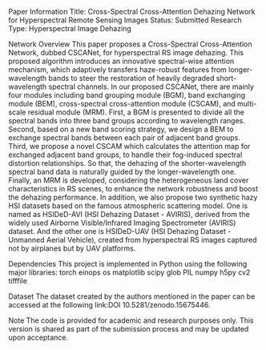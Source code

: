 Paper Information
Title: Cross-Spectral Cross-Attention Dehazing Network for Hyperspectral Remote Sensing Images
Status: Submitted 
Research Type: Hyperspectral Image Dehazing


Network Overview
This paper proposes a Cross-Spectral Cross-Attention Network, dubbed CSCANet, for hyperspectral RS image dehazing. This proposed algorithm introduces an innovative spectral-wise attention mechanism, which adaptively transfers haze-robust features from longer-wavelength bands to steer the restoration of heavily degraded short-wavelength spectral channels. In our proposed CSCANet, there are mainly four modules including band grouping module (BGM), band exchanging module (BEM), cross-spectral cross-attention module (CSCAM), and multi-scale residual module (MRM). First, a BGM is presented to divide all the spectral bands into three band groups according to wavelength ranges. Second, based on a new band scoring strategy, we design a BEM to exchange spectral bands between each pair of adjacent band groups. Third, we propose a novel CSCAM which calculates the attention map for exchanged adjacent band groups, to handle their fog-induced spectral distortion relationships. So that, the dehazing of the shorter-wavelength spectral band data is naturally guided by the longer-wavelength one. Finally, an MRM is developed, considering the heterogeneous land cover characteristics in RS scenes, to enhance the network robustness and boost the dehazing performance. In addition, we also propose two synthetic hazy HSI datasets based on the famous atmospheric scattering model. One is named as HSIDeD-AVI (HSI Dehazing Dataset - AVIRIS), derived from the widely used Airborne Visible/Infrared Imaging Spectrometer (AVIRIS) dataset. And the other one is HSIDeD-UAV (HSI Dehazing Dataset - Unmanned Aerial Vehicle), created from hyperspectral RS images captured not by airplanes but by UAV platforms.


Dependencies
This project is implemented in Python using the following major libraries:
torch
einops
os
matplotlib
scipy
glob
PIL
numpy
h5py
cv2
tifffile


Dataset
The dataset created by the authors mentioned in the paper can be accessed at the following link:DOI 10.5281/zenodo.15675446.


Note
The code is provided for academic and research purposes only.
This version is shared as part of the submission process and may be updated upon acceptance.
